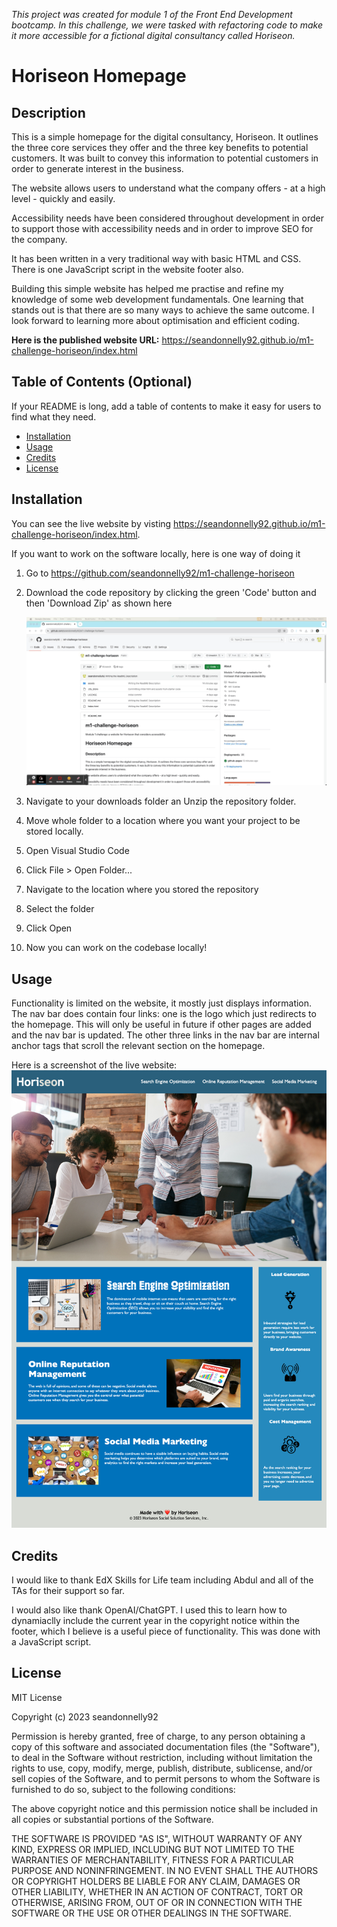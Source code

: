 _This project was created for module 1 of the Front End Development bootcamp. In this challenge, we were tasked with refactoring code to make it more accessible for a fictional digital consultancy called Horiseon._


# Horiseon Homepage

## Description

This is a simple homepage for the digital consultancy, Horiseon. It outlines the three core services they offer and the three key benefits to potential customers. It was built to convey this information to potential customers in order to generate interest in the business. 

The website allows users to understand what the company offers - at a high level - quickly and easily. 

Accessibility needs have been considered throughout development in order to support those with accessibility needs and in order to improve SEO for the company. 

It has been written in a very traditional way with basic HTML and CSS. There is one JavaScript script in the website footer also. 

Building this simple website has helped me practise and refine my knowledge of some web development fundamentals. One learning that stands out is that there are so many ways to achieve the same outcome. I look forward to learning more about optimisation and efficient coding. 

**Here is the published website URL:** https://seandonnelly92.github.io/m1-challenge-horiseon/index.html


## Table of Contents (Optional)

If your README is long, add a table of contents to make it easy for users to find what they need.

- [Installation](#installation)
- [Usage](#usage)
- [Credits](#credits)
- [License](#license)

## Installation


You can see the live website by visting https://seandonnelly92.github.io/m1-challenge-horiseon/index.html. 

If you want to work on the software locally, here is one way of doing it

1. Go to https://github.com/seandonnelly92/m1-challenge-horiseon
2. Download the code repository by clicking the green 'Code' button and then 'Download Zip' as shown here

    ![GIF showing how to download the code repository from GitHub](assets/images/download-repository.gif)

3. Navigate to your downloads folder an Unzip the repository folder. 
4. Move whole folder to a location where you want your project to be stored locally.
5. Open Visual Studio Code
6. Click File > Open Folder... 
7. Navigate to the location where you stored the repository
8. Select the folder
9. Click Open
10. Now you can work on the codebase locally! 

## Usage

Functionality is limited on the website, it mostly just displays information. The nav bar does contain four links: one is the logo which just redirects to the homepage. This will only be useful in future if other pages are added and the nav bar is updated. The other three links in the nav bar are internal anchor tags that scroll the relevant section on the homepage. 

Here is a screenshot of the live website: 
        ![Screen capture of the live Horiseon website](assets/images/live-website-screen-capture.png)


## Credits



I would like to thank EdX Skills for Life team including Abdul and all of the TAs for their support so far. 

I would also like thank OpenAI/ChatGPT. I used this to learn how to dynamiaclly include the current year in the copyright notice within the footer, which I believe is a useful piece of functionality. This was done with a JavaScript script. 


## License

MIT License

Copyright (c) 2023 seandonnelly92

Permission is hereby granted, free of charge, to any person obtaining a copy
of this software and associated documentation files (the "Software"), to deal
in the Software without restriction, including without limitation the rights
to use, copy, modify, merge, publish, distribute, sublicense, and/or sell
copies of the Software, and to permit persons to whom the Software is
furnished to do so, subject to the following conditions:

The above copyright notice and this permission notice shall be included in all
copies or substantial portions of the Software.

THE SOFTWARE IS PROVIDED "AS IS", WITHOUT WARRANTY OF ANY KIND, EXPRESS OR
IMPLIED, INCLUDING BUT NOT LIMITED TO THE WARRANTIES OF MERCHANTABILITY,
FITNESS FOR A PARTICULAR PURPOSE AND NONINFRINGEMENT. IN NO EVENT SHALL THE
AUTHORS OR COPYRIGHT HOLDERS BE LIABLE FOR ANY CLAIM, DAMAGES OR OTHER
LIABILITY, WHETHER IN AN ACTION OF CONTRACT, TORT OR OTHERWISE, ARISING FROM,
OUT OF OR IN CONNECTION WITH THE SOFTWARE OR THE USE OR OTHER DEALINGS IN THE
SOFTWARE.